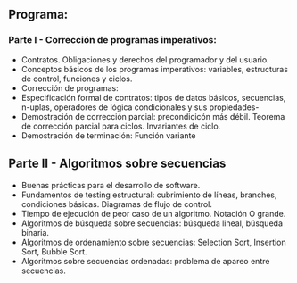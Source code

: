 ## Programa:

### Parte I - Corrección de programas imperativos:

- Contratos. Obligaciones y derechos del programador y del usuario.
- Conceptos básicos de los programas imperativos: variables, estructuras de control, funciones y ciclos.
- Corrección de programas:
 - Especificación formal de contratos: tipos de datos básicos, secuencias, n-uplas, operadores de lógica condicionales y sus propiedades-
 - Demostración de corrección parcial: precondicicón más débil. Teorema de corrección parcial para ciclos. Invariantes de ciclo.
 - Demostración de terminación: Función variante

## Parte II - Algoritmos sobre secuencias

- Buenas prácticas para el desarrollo de software.
- Fundamentos de testing estructural: cubrimiento de líneas, branches, condiciones básicas. Diagramas de flujo de control.
- Tiempo de ejecución de peor caso de un algoritmo. Notación O grande.
- Algoritmos de búsqueda sobre secuencias: búsqueda lineal, búsqueda binaria.
- Algoritmos de ordenamiento sobre secuencias: Selection Sort, Insertion Sort, Bubble Sort.
- Algoritmos sobre secuencias ordenadas: problema de apareo entre secuencias.
